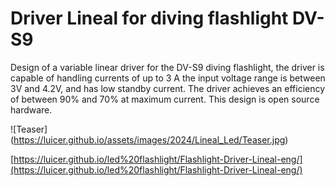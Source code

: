 # Driver Lineal for diving flashlight  DV-S9
Design of a variable linear driver for the DV-S9 diving flashlight, the driver is capable of handling currents of up to 3 A the  input voltage range is between  3V and 4.2V, and has low standby current. The driver achieves an efficiency of between 90% and 70% at maximum current. This design is open source hardware.

![Teaser] (https://luicer.github.io/assets/images/2024/Lineal_Led/Teaser.jpg)

[https://luicer.github.io/led%20flashlight/Flashlight-Driver-Lineal-eng/](https://luicer.github.io/led%20flashlight/Flashlight-Driver-Lineal-eng/)


